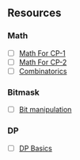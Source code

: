 ## Resources
### Math  
- [ ] [Math For CP-1](https://www.youtube.com/watch?v=Ae6DPyviupg)
- [ ] [Math For CP-2](https://www.youtube.com/watch?v=3VYMWlfMsaE)
- [ ] [Combinatorics](https://www.youtube.com/watch?v=angfL8_wQ7g)
### Bitmask
- [ ] [Bit manipulation](https://www.youtube.com/watch?v=d98t0fQrCGk)
### DP
- [ ] [DP Basics](https://www.youtube.com/watch?v=ElbkXEMUIDM)
